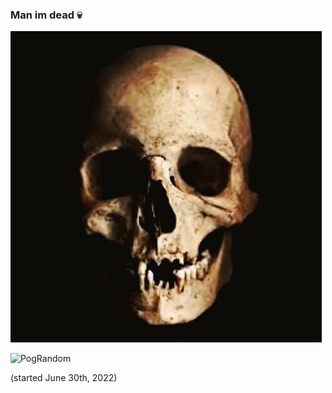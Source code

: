 ### Man im dead 💀

![quid](https://raw.githubusercontent.com/PogRandom/PogRandom/main/man%20im%20dead.gif)

<p> <img src="https://komarev.com/ghpvc/?username=PogRandom&color=8E64D0" alt="PogRandom" /> </p> (started June 30th, 2022)
